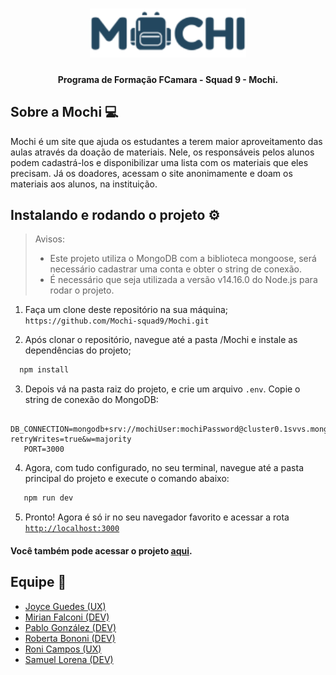 <h1 align="center">
<img src="./public/assets/mochi.png" alt="mochi-logo" width="250px"/>
</h1>

<h4 align="center">Programa de Formação FCamara - Squad 9 - Mochi.</h4>

## Sobre a Mochi :computer:
Mochi é um site que ajuda os estudantes a terem maior aproveitamento das aulas através da doação de materiais.
Nele, os responsáveis pelos alunos podem cadastrá-los e disponibilizar uma lista com os materiais que eles precisam. Já os doadores, acessam o site anonimamente e doam os materiais aos alunos, na instituição.

## Instalando e rodando o projeto :gear:
> Avisos:
> * Este projeto utiliza o MongoDB com a biblioteca mongoose, será necessário cadastrar uma conta e obter o string de conexão.
> * É necessário que seja utilizada a versão v14.16.0 do Node.js para rodar o projeto.


1. Faça um clone deste repositório na sua máquina;
`https://github.com/Mochi-squad9/Mochi.git`

2. Após clonar o repositório, navegue até a pasta /Mochi e instale as dependências do projeto;
```sh
  npm install
```
3.  Depois vá na pasta raiz do projeto, e crie um arquivo `.env`. Copie o string de conexão do MongoDB: 
```env
   DB_CONNECTION=mongodb+srv://mochiUser:mochiPassword@cluster0.1svvs.mongodb.net/mochidb?retryWrites=true&w=majority
   PORT=3000
```

4. Agora, com tudo configurado, no seu terminal, navegue até a pasta principal do projeto e execute o comando abaixo:
```sh
   npm run dev
```

5. Pronto! Agora é só ir no seu navegador favorito e acessar a rota [`http://localhost:3000`](http://localhost:3000/)

#### Você também pode acessar o projeto [aqui](https://mochi-squad9.herokuapp.com/).

## Equipe :star2:
- [Joyce Guedes (UX)](https://www.linkedin.com/in/joyce-guedes/)
- [Mirian Falconi (DEV)](https://www.linkedin.com/in/mirian-falconi-8a14a91aa/)
- [Pablo González (DEV)](https://www.linkedin.com/in/pablo-agust%C3%ADn-gonz%C3%A1lez-4243a7b2/)
- [Roberta Bononi (DEV)](https://www.linkedin.com/in/robertabononi/)
- [Roni Campos (UX)](https://www.linkedin.com/in/ronicampos/)
- [Samuel Lorena (DEV)](https://www.linkedin.com/in/samuel-wenceslau-lorena-18a008183/)
